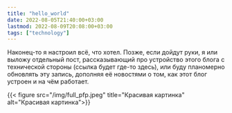 ```yaml
---
title: "hello_world"
date: 2022-08-05T21:40:00+03:00
lastmod: 2022-08-09T20:08:00+03:00
tags: ["technology"]
---
```


Наконец-то я настроил всё, что хотел. Позже, если дойдут руки, я или выложу отдельный пост, рассказывающий про устройство этого блога с технической стороны (ссылка будет где-то здесь), или буду планомерно обновлять эту запись, дополняя её новостями о том, как этот блог устроен и на чём работает.

{{< figure src="/img/full_pfp.jpeg" title="Красивая картинка" alt="Красивая картинка">}}
